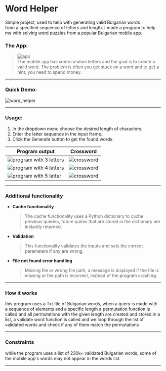 # Word Helper

Simple project, used to help with generating valid Bulgarian words  
from a specified sequence of letters and length.
I made a program to  help me with solving word puzzles from a popular Bulgarian mobile app.

### The App:
> ![app](https://i.imgur.com/6vNWu8F.jpg)  
> The mobile app has some random letters and the goal is to create a valid word.
> The problem is often you get stuck on a word and to get a hint, you need to spend money.  

----

### Quick Demo:
![word_helper](https://i.imgur.com/YCFnT6z.gif)

----

### Usage:

 1. In the dropdown menu choose the desired length of characters.
 2. Enter the letter sequence in the input frame.
 3. Click the Generate button to get the found words.

| **Program output** | **Crossword** |
| --- | --- |
| ![program with 3 letters](https://i.imgur.com/mUDbM0z.jpg) | ![crossword](https://i.imgur.com/GkPUtC2.jpg) |
| ![program with 4 letters](https://i.imgur.com/0be41fJ.jpg) | ![crossword](https://i.imgur.com/2muhuM2.jpg) |
| ![program with 5 letter](https://i.imgur.com/jl0cpTs.jpg) | ![crossword](https://i.imgur.com/1cRONjM.jpg) |

---- 

### Additional functionality
* __Cache functionality__
    > The cache functionality uses a Python dictionary to cache previous queries, future quires that are stored in the dictionary are instantly returned.
* __Validation__
    > This functionality validates the inputs and sets the correct parameters if any are wrong.
* __File not found error handling__
    > Missing file or wrong file path, a message is displayed if the file is missing or the path is incorrect, instead of the program crashing.
----

### How it works   
this program uses a Txt file of Bulgarian words, when a query is made with a sequence of elements and a specific length a permutation function is called and all permutations with the given length are created and stored in a list, a validate word function is called and we loop through the list of validated words and check if any of them match the permutations

----
### Constraints
while the program uses a list of 230k+ validated Bulgarian words, some of the mobile app's words may not appear in the words list.

----
